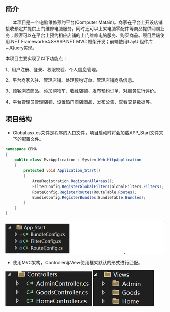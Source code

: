 简介
-
&nbsp;&nbsp;&nbsp;&nbsp;&nbsp;&nbsp;本项目是一个电脑维修预约平台(Computer Matain)。商家在平台上开设店铺接收预定并提供上门维修电脑服务，同时还可以上架电脑零配件等商品提供网购业务；顾客可以在平台上预约相应店铺的上门维修电脑服务、购买商品。项目后端使用.NET Frameworke4.8+ASP.NET MVC 框架开发；前端使用LayUI组件库+JQuery实现。

本项目主要实现了以下功能点：

1、用户注册、登录、权限校验、个人信息管理。

2、平台商家入驻、管理店铺、处理预约订单、管理店铺商品信息。

3、顾客浏览商品、添加购物车、收藏店铺、发布预约订单、对服务进行评价。

4、平台管理员管理店铺、设置热门商店商品、发布公告、查看交易数据等。

项目结构
-
* Global.asx.cs文件是程序的入口文件，项目启动时将会加载APP_Start文件夹下的配置文件。
```C#
namespace CPMA
{
    public class MvcApplication : System.Web.HttpApplication
    {
        protected void Application_Start()
        {
            AreaRegistration.RegisterAllAreas();
            FilterConfig.RegisterGlobalFilters(GlobalFilters.Filters);
            RouteConfig.RegisterRoutes(RouteTable.Routes);
            BundleConfig.RegisterBundles(BundleTable.Bundles);
        }
    }
}
```
![APP_Start](LayuiTest/Screenshot/APP_Start.png)
* 使用MVC架构，Controller与View使用框架默认的形式进行匹配。
  
![Controllers](LayuiTest/Screenshot/Controllers.png)
![Views](LayuiTest/Screenshot/Views.png)



  
  
